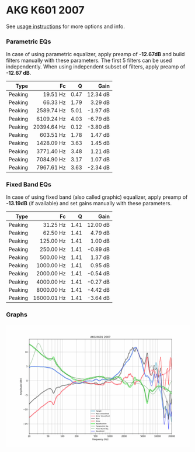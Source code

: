 # AKG K601 2007
See [usage instructions](https://github.com/jaakkopasanen/AutoEq#usage) for more options and info.

### Parametric EQs
In case of using parametric equalizer, apply preamp of **-12.67dB** and build filters manually
with these parameters. The first 5 filters can be used independently.
When using independent subset of filters, apply preamp of **-12.67 dB**.

| Type    | Fc          |    Q | Gain     |
|--------:|------------:|-----:|---------:|
| Peaking | 19.51 Hz    | 0.47 | 12.34 dB |
| Peaking | 66.33 Hz    | 1.79 | 3.29 dB  |
| Peaking | 2589.74 Hz  | 5.01 | -1.97 dB |
| Peaking | 6109.24 Hz  | 4.03 | -6.79 dB |
| Peaking | 20394.64 Hz | 0.12 | -3.80 dB |
| Peaking | 603.51 Hz   | 1.78 | 1.47 dB  |
| Peaking | 1428.09 Hz  | 3.63 | 1.45 dB  |
| Peaking | 3771.40 Hz  | 3.48 | 1.21 dB  |
| Peaking | 7084.90 Hz  | 3.17 | 1.07 dB  |
| Peaking | 7967.61 Hz  | 3.63 | -2.34 dB |

### Fixed Band EQs
In case of using fixed band (also called graphic) equalizer, apply preamp of **-13.19dB**
(if available) and set gains manually with these parameters.

| Type    | Fc          |    Q | Gain     |
|--------:|------------:|-----:|---------:|
| Peaking | 31.25 Hz    | 1.41 | 12.00 dB |
| Peaking | 62.50 Hz    | 1.41 | 4.79 dB  |
| Peaking | 125.00 Hz   | 1.41 | 1.00 dB  |
| Peaking | 250.00 Hz   | 1.41 | -0.89 dB |
| Peaking | 500.00 Hz   | 1.41 | 1.37 dB  |
| Peaking | 1000.00 Hz  | 1.41 | 0.95 dB  |
| Peaking | 2000.00 Hz  | 1.41 | -0.54 dB |
| Peaking | 4000.00 Hz  | 1.41 | -0.27 dB |
| Peaking | 8000.00 Hz  | 1.41 | -4.42 dB |
| Peaking | 16000.01 Hz | 1.41 | -3.64 dB |

### Graphs
![](./AKG%20K601%202007.png)